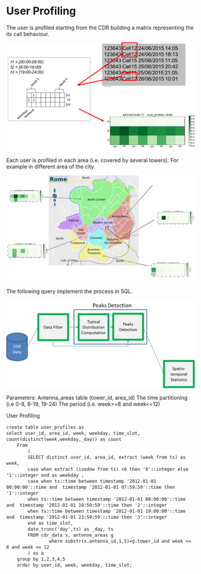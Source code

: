 User Profiling
==============

The user is profiled starting from the CDR building a matrix representing the its call behaviour. 

![Image](/docs/UserProfiling1.png)

Each user is profiled in each area (i.e. covered by several towers). For example in different area of the city.

![Image](/docs/UserProfiling2.png)

The following query implement the process in SQL.

![Image](/docs/UserProfiling3.png)

Parameters: 
Antenna_areas table (tower_id, area_id)
The time partitioning (i.e 0-8, 8-19, 19-24)
The period (i.e. week>=8 and week<=12)

User Profiling

    create table user_profiles as
    select user_id, area_id, week, weekday, time_slot, count(distinct(week,weekday,_day)) as count
        From
            (
            SELECT distinct user_id, area_id, extract (week from ts) as week, 
            case when extract (isodow from ts) <6 then '0'::integer else '1'::integer end as weekday , 
            case when ts::time between timestamp '2012-01-01 00:00:00'::time and  timestamp '2012-01-01 07:59:59'::time then '1'::integer
            when ts::time between timestamp '2012-01-01 08:00:00'::time and  timestamp '2012-01-01 18:59:59'::time then '2'::integer
            when ts::time between timestamp '2012-01-01 19:00:00'::time and  timestamp '2012-01-01 23:59:59'::time then '3'::integer
            end as time_slot,
            date_trunc('day',ts) as _day, ts
            FROM cdr_data s, antenne_areas g
                    where substr(s.antenna_id,1,5)=g.tower_id and week >= 8 and week <= 12
            ) as a
        group by 1,2,3,4,5
        order by user_id, week, weekday, time_slot;
